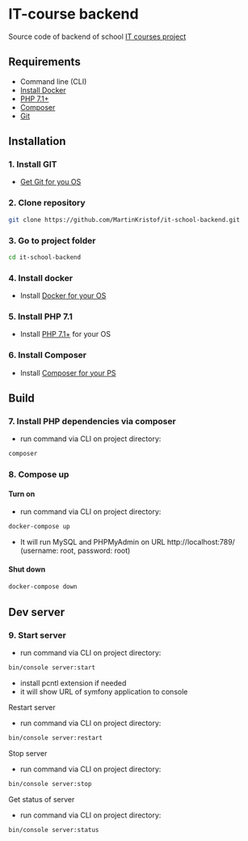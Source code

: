 # IT-course backend

Source code of backend of school [IT courses project](https://github.com/MartinKristof/it-courses-school)


## Requirements
- Command line (CLI)
- [Install Docker](https://docs.docker.com/install/)
- [PHP 7.1+](https://launchpad.net/~ondrej/+archive/ubuntu/php)
- [Composer](https://getcomposer.org/download/)
- [Git](https://git-scm.com/download/linux)

## Installation

### 1. Install GIT
- [Get Git for you OS](https://git-scm.com/download/linux)

### 2. Clone repository

```bash
git clone https://github.com/MartinKristof/it-school-backend.git
```

### 3. Go to project folder

```bash
cd it-school-backend
```

### 4. Install docker
* Install [Docker for your OS](https://docs.docker.com/install/)

### 5. Install PHP 7.1
* Install [PHP 7.1+](https://launchpad.net/~ondrej/+archive/ubuntu/php) for your OS

### 6. Install Composer
* Install [Composer for your PS](https://getcomposer.org/download/)

## Build

### 7. Install PHP dependencies via composer
- run command via CLI on project directory:
```bash
composer
```

### 8. Compose up
#### Turn on
- run command via CLI on project directory:
```bash
docker-compose up
```
- It will run MySQL and PHPMyAdmin on URL http://localhost:789/ (username: root, password: root)
#### Shut down
#### 
```bash
docker-compose down
```

## Dev server

### 9. Start server
- run command via CLI on project directory:
```bash
bin/console server:start
```
- install pcntl extension if needed
- it will show URL of symfony application to console

Restart server
- run command via CLI on project directory:
```bash
bin/console server:restart
```

Stop server
- run command via CLI on project directory:
```bash
bin/console server:stop
```

Get status of server
- run command via CLI on project directory:
```bash
bin/console server:status
```
